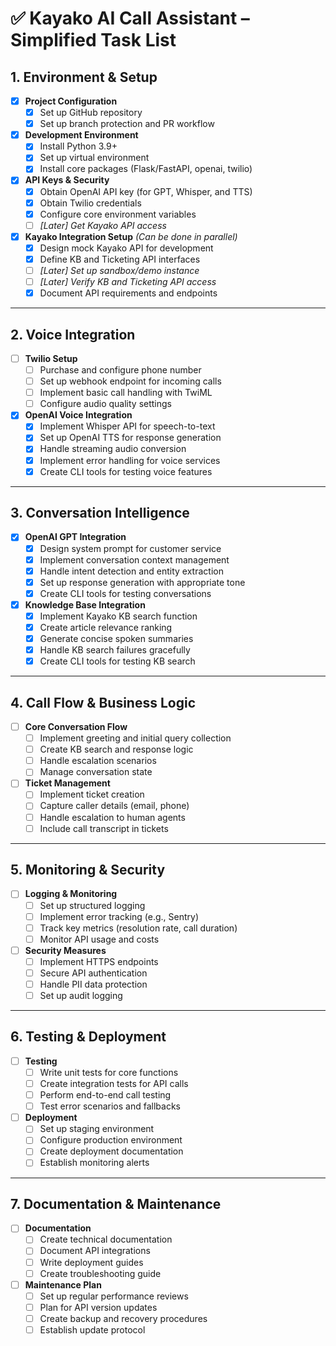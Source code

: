 # ✅ Kayako AI Call Assistant – Simplified Task List

## 1. Environment & Setup

- [x] **Project Configuration**
  - [x] Set up GitHub repository
  - [x] Set up branch protection and PR workflow

- [x] **Development Environment**
  - [x] Install Python 3.9+
  - [x] Set up virtual environment
  - [x] Install core packages (Flask/FastAPI, openai, twilio)

- [x] **API Keys & Security**
  - [x] Obtain OpenAI API key (for GPT, Whisper, and TTS)
  - [x] Obtain Twilio credentials
  - [x] Configure core environment variables
  - [ ] *[Later] Get Kayako API access*

- [x] **Kayako Integration Setup** *(Can be done in parallel)*
  - [x] Design mock Kayako API for development
  - [x] Define KB and Ticketing API interfaces
  - [ ] *[Later] Set up sandbox/demo instance*
  - [ ] *[Later] Verify KB and Ticketing API access*
  - [x] Document API requirements and endpoints

---

## 2. Voice Integration

- [ ] **Twilio Setup**
  - [ ] Purchase and configure phone number
  - [ ] Set up webhook endpoint for incoming calls
  - [ ] Implement basic call handling with TwiML
  - [ ] Configure audio quality settings

- [x] **OpenAI Voice Integration**
  - [x] Implement Whisper API for speech-to-text
  - [x] Set up OpenAI TTS for response generation
  - [x] Handle streaming audio conversion
  - [x] Implement error handling for voice services
  - [x] Create CLI tools for testing voice features

---

## 3. Conversation Intelligence

- [x] **OpenAI GPT Integration**
  - [x] Design system prompt for customer service
  - [x] Implement conversation context management
  - [x] Handle intent detection and entity extraction
  - [x] Set up response generation with appropriate tone
  - [x] Create CLI tools for testing conversations

- [x] **Knowledge Base Integration**
  - [x] Implement Kayako KB search function
  - [x] Create article relevance ranking
  - [x] Generate concise spoken summaries
  - [x] Handle KB search failures gracefully
  - [x] Create CLI tools for testing KB search

---

## 4. Call Flow & Business Logic

- [ ] **Core Conversation Flow**
  - [ ] Implement greeting and initial query collection
  - [ ] Create KB search and response logic
  - [ ] Handle escalation scenarios
  - [ ] Manage conversation state

- [ ] **Ticket Management**
  - [ ] Implement ticket creation
  - [ ] Capture caller details (email, phone)
  - [ ] Handle escalation to human agents
  - [ ] Include call transcript in tickets

---

## 5. Monitoring & Security

- [ ] **Logging & Monitoring**
  - [ ] Set up structured logging
  - [ ] Implement error tracking (e.g., Sentry)
  - [ ] Track key metrics (resolution rate, call duration)
  - [ ] Monitor API usage and costs

- [ ] **Security Measures**
  - [ ] Implement HTTPS endpoints
  - [ ] Secure API authentication
  - [ ] Handle PII data protection
  - [ ] Set up audit logging

---

## 6. Testing & Deployment

- [ ] **Testing**
  - [ ] Write unit tests for core functions
  - [ ] Create integration tests for API calls
  - [ ] Perform end-to-end call testing
  - [ ] Test error scenarios and fallbacks

- [ ] **Deployment**
  - [ ] Set up staging environment
  - [ ] Configure production environment
  - [ ] Create deployment documentation
  - [ ] Establish monitoring alerts

---

## 7. Documentation & Maintenance

- [ ] **Documentation**
  - [ ] Create technical documentation
  - [ ] Document API integrations
  - [ ] Write deployment guides
  - [ ] Create troubleshooting guide

- [ ] **Maintenance Plan**
  - [ ] Set up regular performance reviews
  - [ ] Plan for API version updates
  - [ ] Create backup and recovery procedures
  - [ ] Establish update protocol 